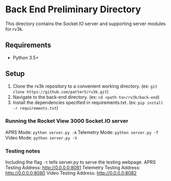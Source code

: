 # Back End Preliminary Directory
This directory contains the Socket.IO server and supporting server modules for rv3k.

## Requirements
- Python 3.5+

## Setup
1. Clone the rv3k repository to a convenient working directory. (ex: `git clone https://github.com/patter5/rv3k.git`)
2. Navigate to the back-end directory. (ex: `cd <path-to>/rv3k/back-end`)
3. Install the dependencies specified in requirements.txt. (ex: `pip install -r requirements.txt`)

### Running the Rocket View 3000 Socket.IO server
APRS Mode: `python server.py -A`
Telemetry Mode: `python server.py -T`
Video Mode: `python server.py -V`

### Testing notes
Including the flag `-t` tells server.py to serve the testing webpage.
APRS Testing Address: http://0.0.0.0:8081
Telemetry Testing Address: http://0.0.0.0:8080
Video Testing Address: http://0.0.0.0:8082
